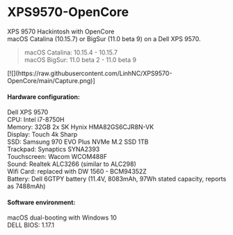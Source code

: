 
<h1 class="code-line" data-line-start=0 data-line-end=1 ><a id="XPS9570OpenCore_0"></a>XPS9570-OpenCore</h1>
<p class="has-line-data" data-line-start="1" data-line-end="3">XPS 9570 Hackintosh with OpenCore<br>
macOS Catalina (10.15.7) or BigSur (11.0 beta 9) on a Dell XPS 9570.</p>
<blockquote>
<p class="has-line-data" data-line-start="4" data-line-end="6">macOS Catalina: 10.15.4 - 10.15.7<br>
macOS BigSur: 11.0 beta 2 - 11.0 beta 9</p>
</blockquote>
[![](https://raw.githubusercontent.com/LinhNC/XPS9570-OpenCore/main/Capture.png)]
<h4 class="code-line" data-line-start=7 data-line-end=8 ><a id="Hardware_configuration_7"></a>Hardware configuration:</h4>
<p class="has-line-data" data-line-start="8" data-line-end="18">Dell XPS 9570<br>
CPU: Intel i7-8750H<br>
Memory: 32GB 2x SK Hynix HMA82GS6CJR8N-VK<br>
Display: Touch 4k Sharp<br>
SSD: Samsung 970 EVO Plus NVMe M.2 SSD 1TB<br>
Trackpad: Synaptics SYNA2393<br>
Touchscreen: Wacom WCOM488F<br>
Sound: Realtek ALC3266 (similar to ALC298)<br>
Wifi Card: replaced with DW 1560 - BCM94352Z<br>
Battery: Dell 6GTPY battery (11.4V, 8083mAh, 97Wh stated capacity, reports as 7488mAh)</p>
<h4 class="code-line" data-line-start=18 data-line-end=19 ><a id="Software_environment_18"></a>Software environment:</h4>
<p class="has-line-data" data-line-start="19" data-line-end="21">macOS dual-booting with Windows 10<br>
DELL BIOS: 1.17.1</p>


